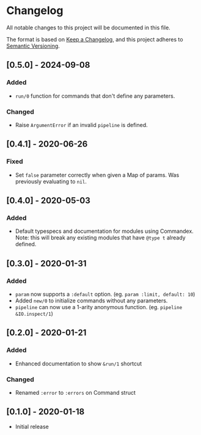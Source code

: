 # Changelog

All notable changes to this project will be documented in this file.

The format is based on [Keep a Changelog](https://keepachangelog.com/en/1.0.0/),
and this project adheres to [Semantic Versioning](https://semver.org/spec/v2.0.0.html).

## [0.5.0] - 2024-09-08

### Added

- `run/0` function for commands that don't define any parameters.

### Changed

- Raise `ArgumentError` if an invalid `pipeline` is defined.

## [0.4.1] - 2020-06-26

### Fixed

- Set `false` parameter correctly when given a Map of params. Was previously
  evaluating to `nil`.

## [0.4.0] - 2020-05-03

### Added

- Default typespecs and documentation for modules using Commandex.
  Note: this will break any existing modules that have `@type t` already defined.

## [0.3.0] - 2020-01-31

### Added

- `param` now supports a `:default` option. (eg. `param :limit, default: 10`)
- Added `new/0` to initialize commands without any parameters.
- `pipeline` can now use a 1-arity anonymous function. (eg. `pipeline &IO.inspect/1`)

## [0.2.0] - 2020-01-21

### Added

- Enhanced documentation to show `&run/1` shortcut

### Changed

- Renamed `:error` to `:errors` on Command struct

## [0.1.0] - 2020-01-18

- Initial release
